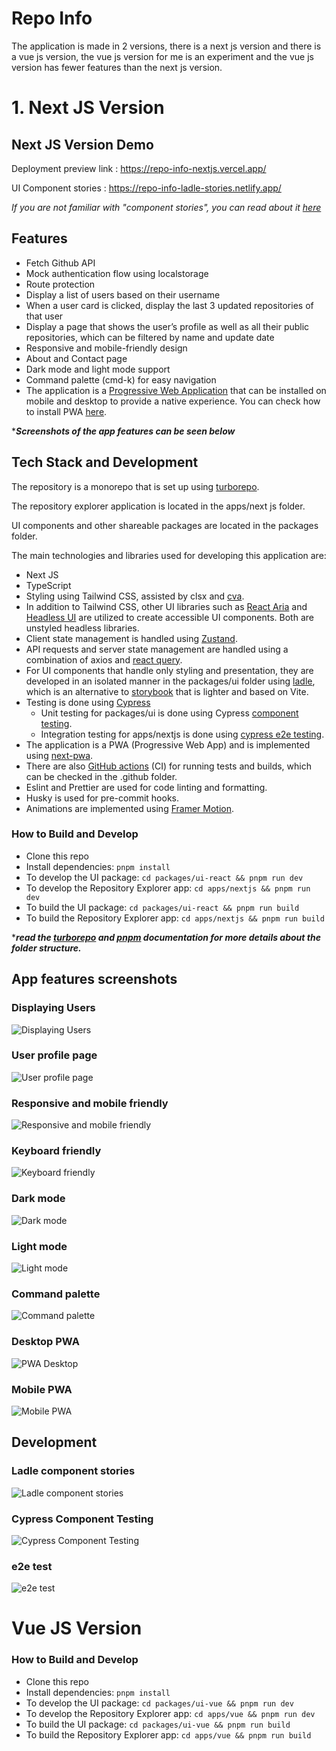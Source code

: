 # Repo Info

The application is made in 2 versions, there is a next js version and there is a vue js version, the vue js version for me is an experiment and the vue js version has fewer features than the next js version.

# 1. Next JS Version

## Next JS Version Demo

Deployment preview link : https://repo-info-nextjs.vercel.app/

UI Component stories : https://repo-info-ladle-stories.netlify.app/

_If you are not familiar with "component stories", you can read about it [here](https://storybook.js.org/docs/react/get-started/whats-a-story)_

## Features

- Fetch Github API
- Mock authentication flow using localstorage
- Route protection
- Display a list of users based on their username
- When a user card is clicked, display the last 3 updated repositories of that user
- Display a page that shows the user’s profile as well as all their public repositories, which can be filtered by name and update date
- Responsive and mobile-friendly design
- About and Contact page
- Dark mode and light mode support
- Command palette (cmd-k) for easy navigation
- The application is a [Progressive Web Application](https://web.dev/what-are-pwas/) that can be installed on mobile and desktop to provide a native experience. You can check how to install PWA [here](https://support.google.com/chrome/answer/9658361?hl=en&co=GENIE.Platform=Desktop).

\***_Screenshots of the app features can be seen below_**

## Tech Stack and Development

The repository is a monorepo that is set up using [turborepo](https://turbo.build/repo/docs).

The repository explorer application is located in the apps/next js folder.

UI components and other shareable packages are located in the packages folder.

The main technologies and libraries used for developing this application are:

- Next JS
- TypeScript
- Styling using Tailwind CSS, assisted by clsx and [cva](https://www.npmjs.com/package/class-variance-authority).
- In addition to Tailwind CSS, other UI libraries such as [React Aria](https://react-spectrum.adobe.com/react-aria/) and [Headless UI](https://headlessui.com/) are utilized to create accessible UI components. Both are unstyled headless libraries.
- Client state management is handled using [Zustand](https://github.com/pmndrs/zustand).
- API requests and server state management are handled using a combination of axios and [react query](https://react-query-v3.tanstack.com/).
- For UI components that handle only styling and presentation, they are developed in an isolated manner in the packages/ui folder using [ladle](https://ladle.dev/), which is an alternative to [storybook](https://storybook.js.org/) that is lighter and based on Vite.
- Testing is done using [Cypress](https://www.cypress.io/)
  - Unit testing for packages/ui is done using Cypress [component testing](https://docs.cypress.io/guides/component-testing/overview).
  - Integration testing for apps/nextjs is done using [cypress e2e testing](https://docs.cypress.io/guides/end-to-end-testing/writing-your-first-end-to-end-test).
- The application is a PWA (Progressive Web App) and is implemented using [next-pwa](https://github.com/shadowwalker/next-pwa).
- There are also [GitHub actions](https://github.com/features/actions) (CI) for running tests and builds, which can be checked in the .github folder.
- Eslint and Prettier are used for code linting and formatting.
- Husky is used for pre-commit hooks.
- Animations are implemented using [Framer Motion](https://www.framer.com/motion/).

### How to Build and Develop

- Clone this repo
- Install dependencies: `pnpm install`
- To develop the UI package: `cd packages/ui-react && pnpm run dev`
- To develop the Repository Explorer app: `cd apps/nextjs && pnpm run dev`
- To build the UI package: `cd packages/ui-react && pnpm run build`
- To build the Repository Explorer app: `cd apps/nextjs && pnpm run build`

\***_read the [turborepo](https://turbo.build/repo/docs) and [pnpm](https://pnpm.io/workspaces) documentation for more details about the folder structure._**

## App features screenshots

### Displaying Users

![Displaying Users](/screenshots/displaying-users.gif)

### User profile page

![User profile page](/screenshots/user-profile.gif)

### Responsive and mobile friendly

![Responsive and mobile friendly](/screenshots/responsive.gif)

### Keyboard friendly

![Keyboard friendly](/screenshots/keyboard.gif)

### Dark mode

![Dark mode](/screenshots/dark-mode.png)

### Light mode

![Light mode](/screenshots/light-mode.png)

### Command palette

![Command palette](/screenshots/cmdk.gif)

### Desktop PWA

![PWA Desktop](/screenshots/pwa-desktop.gif)

### Mobile PWA

![Mobile PWA](/screenshots/pwa-mobile.gif)

## Development

### Ladle component stories

![Ladle component stories](/screenshots/ladle.gif)

### Cypress Component Testing

![Cypress Component Testing](/screenshots/cypress-ui.gif)

### e2e test

![e2e test](/screenshots/cypress-e2e.gif)

# Vue JS Version

### How to Build and Develop

- Clone this repo
- Install dependencies: `pnpm install`
- To develop the UI package: `cd packages/ui-vue && pnpm run dev`
- To develop the Repository Explorer app: `cd apps/vue && pnpm run dev`
- To build the UI package: `cd packages/ui-vue && pnpm run build`
- To build the Repository Explorer app: `cd apps/vue && pnpm run build`
